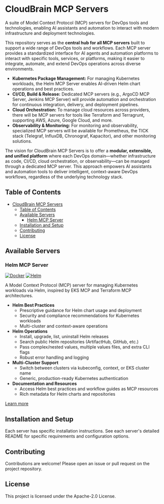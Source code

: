 # CloudBrain MCP Servers

A suite of Model Context Protocol (MCP) servers for DevOps tools and technologies, enabling AI assistants and automation to interact with modern infrastructure and deployment technologies.

This repository serves as the **central hub for all MCP servers** built to support a wide range of DevOps tools and workflows. Each MCP server provides a standardized interface for AI agents and automation platforms to interact with specific tools, services, or platforms, making it easier to integrate, automate, and extend DevOps operations across diverse environments.

- **Kubernetes Package Management:** For managing Kubernetes workloads, the Helm MCP Server enables AI-driven Helm chart operations and best practices.
- **CI/CD, Build & Release:** Dedicated MCP servers (e.g., ArgoCD MCP Server, Jenkins MCP Server) will provide automation and orchestration for continuous integration, delivery, and deployment pipelines.
- **Cloud Orchestration:** To manage cloud resources across providers, there will be MCP servers for tools like Terraform and Terragrunt, supporting AWS, Azure, Google Cloud, and more.
- **Observability & Monitoring:** For monitoring and observability, specialized MCP servers will be available for Prometheus, the TICK stack (Telegraf, InfluxDB, Chronograf, Kapacitor), and other monitoring solutions.

The vision for CloudBrain MCP Servers is to offer a **modular, extensible, and unified platform** where each DevOps domain—whether infrastructure as code, CI/CD, cloud orchestration, or observability—can be managed through a dedicated MCP server. This approach empowers AI assistants and automation tools to deliver intelligent, context-aware DevOps workflows, regardless of the underlying technology stack.

## Table of Contents

- [CloudBrain MCP Servers](#cloudbrain-mcp-servers)
  - [Table of Contents](#table-of-contents)
  - [Available Servers](#available-servers)
    - [Helm MCP Server](#helm-mcp-server)
  - [Installation and Setup](#installation-and-setup)
  - [Contributing](#contributing)
  - [License](#license)

## Available Servers

### Helm MCP Server

[![Docker](https://img.shields.io/badge/docker-ready-blue)](https://hub.docker.com/)
[![Helm](https://img.shields.io/badge/helm-supported-brightgreen)](https://helm.sh/)

A Model Context Protocol (MCP) server for managing Kubernetes workloads via Helm, inspired by EKS MCP and Terraform MCP architectures.

- **Helm Best Practices**
  - Prescriptive guidance for Helm chart usage and deployment
  - Security and compliance recommendations for Kubernetes workloads
  - Multi-cluster and context-aware operations
- **Helm Operations**
  - Install, upgrade, list, uninstall Helm releases
  - Search public Helm repositories (ArtifactHub, GitHub, etc.)
  - Pass complex/nested values, multiple values files, and extra CLI flags
  - Robust error handling and logging
- **Multi-Cluster Support**
  - Switch between clusters via kubeconfig, context, or EKS cluster name
  - Generic, production-ready Kubernetes authentication
- **Documentation and Resources**
  - Access Helm best practices and workflow guides as MCP resources
  - Rich metadata for Helm charts and repositories

[Learn more](src/helm-mcp-server/README.md)

## Installation and Setup

Each server has specific installation instructions.
See each server's detailed README for specific requirements and configuration options.

## Contributing

Contributions are welcome! Please open an issue or pull request on the project repository.

## License

This project is licensed under the Apache-2.0 License.
